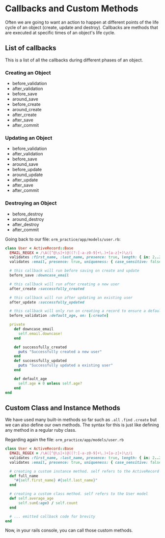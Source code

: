 # Callbacks and Custom Methods

Often we are going to want an action to happen at different points of the life cycle of an object (create, update and destroy). Callbacks are methods that are executed at specific times of an object's life cycle.

## List of callbacks
This is a list of all the callbacks during different phases of an object.

### Creating an Object
- before_validation
- after_validation
- before_save
- around_save
- before_create
- around_create
- after_create
- after_save
- after_commit

### Updating an Object
- before_validation
- after_validation
- before_save
- around_save
- before_update
- around_update
- after_update
- after_save
- after_commit

### Destroying an Object
- before_destroy
- around_destroy
- after_destroy
- after_commit


Going back to our file: `orm_practice/app/models/user.rb`:

```Ruby
class User < ActiveRecord::Base
  EMAIL_REGEX = /\A([^@\s]+)@((?:[-a-z0-9]+\.)+[a-z]+)\z/i
  validates :first_name, :last_name, presence: true, length: { in: 2..20 }
  validates :email, presence: true, uniqueness: { case_sensitive: false }, format: { with: EMAIL_REGEX }

  # this callback will run before saving on create and update
  before_save :downcase_email

  # this callback will run after creating a new user
  after_create :successfully_created

  # this callback will run after updating an existing user
  after_update :successfully_updated

  # this callback will only run on creating a record to ensure a default age of 0
  before_validation :default_age, on: [:create]

  private
    def downcase_email
      self.email.downcase!
    end

    def successfully_created
      puts "Successfully created a new user"
    end
    def successfully_updated
      puts "Successfully updated a existing user"
    end

    def default_age
      self.age = 0 unless self.age?
    end
end
```

## Custom Class and Instance Methods
We have used many built-in methods so far such as `.all` `.find` `.create` but we can also define our own methods. The syntax for this is just like defining any method in a regular ruby class.

Regarding again the file: `orm_practice/app/models/user.rb`

```Ruby
class User < ActiveRecord::Base
  EMAIL_REGEX = /\A([^@\s]+)@((?:[-a-z0-9]+\.)+[a-z]+)\z/i
  validates :first_name, :last_name, presence: true, length: { in: 2..20 }
  validates :email, presence: true, uniqueness: { case_sensitive: false }, format: { with: EMAIL_REGEX }

  # creating a custom instance method. self refers to the ActiveRecord object
  def full_name
    "#{self.first_name} #{self.last_name}"
  end

  # creating a custom class method. self refers to the User model
  def self.average_age
      self.sum(:age) / self.count
  end

  # ... emitted callback code for brevity
end
```

Now, in your rails console, you can call those custom methods.

